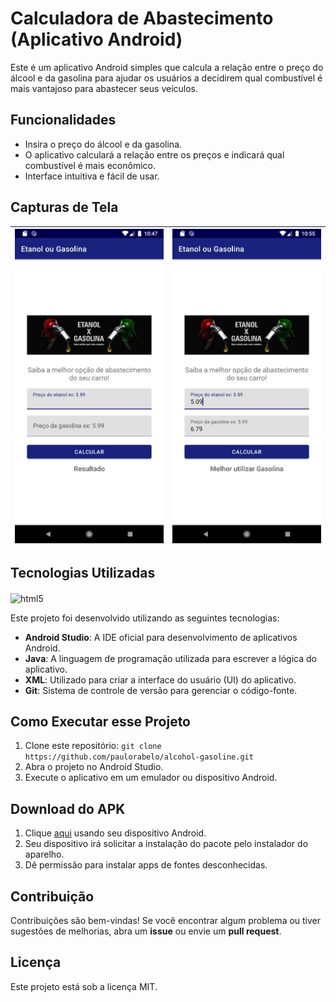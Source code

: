 # Calculadora de Abastecimento (Aplicativo Android)

Este é um aplicativo Android simples que calcula a relação entre o preço do álcool e da gasolina para ajudar os usuários a decidirem qual combustível é mais vantajoso para abastecer seus veículos.

## Funcionalidades

- Insira o preço do álcool e da gasolina.
- O aplicativo calculará a relação entre os preços e indicará qual combustível é mais econômico.
- Interface intuitiva e fácil de usar.

## Capturas de Tela

| <img title="" src="assets_readme/tela_01_a_g.png" alt="Tela inicial" width="259" data-align="left"> | <img src="assets_readme/tela_03_a_g.png" title="" alt="Resultado do Cálculo" width="259"> |
| --------------------------------------------------------------------------------------------------- | ----------------------------------------------------------------------------------------- |

## Tecnologias Utilizadas

<div>
    <img align="center" alt="html5" src="https://img.shields.io/badge/Java-ED8B00?style=for-the-badge&logo=openjdk&logoColor=white" />
</div>

Este projeto foi desenvolvido utilizando as seguintes tecnologias:

- **Android Studio**: A IDE oficial para desenvolvimento de aplicativos Android.
- **Java**: A linguagem de programação utilizada para escrever a lógica do aplicativo.
- **XML**: Utilizado para criar a interface do usuário (UI) do aplicativo.
- **Git**: Sistema de controle de versão para gerenciar o código-fonte.

## Como Executar esse Projeto

1. Clone este repositório: `git clone https://github.com/paulorabelo/alcohol-gasoline.git`
2. Abra o projeto no Android Studio.
3. Execute o aplicativo em um emulador ou dispositivo Android.

## Download do  APK

1. Clique [aqui](https://drive.google.com/file/d/1HeLf263V-nYkNIgAIzVW_IE0hjSIV1U0/view?usp=drive_link) usando seu dispositivo Android.
2. Seu dispositivo irá solicitar a instalação do pacote pelo instalador do aparelho.
3. Dê permissão para instalar apps de fontes desconhecidas.

## Contribuição

Contribuições são bem-vindas! Se você encontrar algum problema ou tiver sugestões de melhorias, abra um **issue** ou envie um **pull request**.

## Licença

Este projeto está sob a licença MIT.